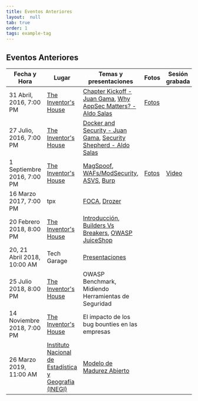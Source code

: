 ```yaml
---
title: Eventos Anteriores
layout:  null
tab: true
order: 1
tags: example-tag
---
```


## Eventos Anteriores

| Fecha y Hora | Lugar | Temas y presentaciones | Fotos | Sesión grabada |
| - | - | - | - | - |
| 31 Abril, 2016, 7:00 PM | [The Inventor's House](https://www.google.com.mx/maps/place/The+Inventor's+House/@21.9008969,-102.3185788,17z/data=!3m1!4b1!4m2!3m1!1s0x8429ee8836a23da9:0x3db4cc1feb784d6d?hl=en) | [Chapter Kickoff - Juan Gama](/www-pdf-archive/OWAS-AGS-Kickoff.pdf), [Why AppSec Matters? - Aldo Salas](/www-pdf-archive/Ags_Local_Chapter_1.pdf)  | [Fotos](https://www.facebook.com/permalink.php?story_fbid=1062744117130910&id=1052881434783845) | |
| 27 Julio, 2016, 7:00 PM | [The Inventor's House](https://www.google.com.mx/maps/place/The+Inventor's+House/@21.9008969,-102.3185788,17z/data=!3m1!4b1!4m2!3m1!1s0x8429ee8836a23da9:0x3db4cc1feb784d6d?hl=en) | [Docker and Security - Juan Gama](/www-pdf-archive/OWASP_Ags_Chapter_Meeting_02.pdf), [Security Shepherd - Aldo Salas](/www-pdf-archive/Ags_Local_Chapter_ShepHerd.pdf)  | | |
| 1 Septiembre 2016, 7:00 PM | [The Inventor's House](https://www.google.com.mx/maps/place/The+Inventor's+House/@21.9008969,-102.3185788,17z/data=!3m1!4b1!4m2!3m1!1s0x8429ee8836a23da9:0x3db4cc1feb784d6d?hl=en) | [MagSpoof](/www-pdf-archive/OWASP_AGS_MagSpoof.pdf), [WAFs/ModSecurity](/www-pdf-archive/OWASP_AGS_WAF_2016.pdf), [ASVS](/www-pdf-archive/OWASP_AGS_ASVS_2016.pdf), [Burp](/www-pdf-archive/OWASP_AGS_Burp_2016.pdf) | [Fotos](https://www.facebook.com/OWASPAguascalientes/photos/?tab=album&album_id=1187290138009640) | [Video](http://youtu.be/uVqKIsIOOb4) |
| 16 Marzo 2017, 7:00 PM  | tpx  | [FOCA](https://www.owasp.org/images/8/8b/FOCA_Owasp.pptx), [Drozer](https://www.owasp.org/images/3/36/Drozer_pentesting.pptx) | | |
| 20 Febrero 2018, 8:00 PM | [The Inventor's House](https://www.google.com.mx/maps/place/The+Inventor's+House/@21.9008969,-102.3185788,17z/data=!3m1!4b1!4m2!3m1!1s0x8429ee8836a23da9:0x3db4cc1feb784d6d?hl=en) | [Introducción](/www-pdf-archive/Ags_Local_Chapter_-_Feb_2018.pdf), [Builders Vs Breakers](/www-pdf-archive/Ags_Local_Chapter_-_Builders_vs_Breakers.pdf), [OWASP JuiceShop](/www-pdf-archive/Ags_Local_Chapter_-_JuiceShop.pdf)  | | |
| 20, 21 Abril 2018, 10:00 AM | Tech Garage  | [Presentaciones](https://drive.google.com/drive/folders/1swnY2CHWaW26qXEOpRExjJmv8GB-Es-0?usp=sharing) | | |
| 25 Julio 2018, 8:00 PM  | [The Inventor's House](https://www.google.com.mx/maps/place/The+Inventor's+House/@21.9008969,-102.3185788,17z/data=!3m1!4b1!4m2!3m1!1s0x8429ee8836a23da9:0x3db4cc1feb784d6d?hl=en) | OWASP Benchmark, Midiendo Herramientas de Seguridad  | | |
| 14 Noviembre 2018, 7:00 PM | [The Inventor's House](https://www.google.com.mx/maps/place/The+Inventor's+House/@21.9008969,-102.3185788,17z/data=!3m1!4b1!4m2!3m1!1s0x8429ee8836a23da9:0x3db4cc1feb784d6d?hl=en) | El impacto de los bug bounties en las empresas | | |
| 26 Marzo 2019, 11:00 AM  | [Instituto Nacional de Estadística y Geografía (INEGI)](https://goo.gl/maps/DDA9AQob8gVWcsBu7) | [Modelo de Madurez Abierto](/www-pdf-archive/OWASPAGS_SAMM_2019-2.pdf)  | | |